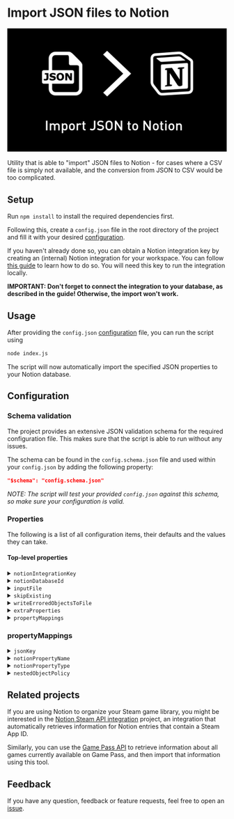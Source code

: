 # Import JSON files to Notion

![JSON to Notion banner](images/JSONToNotionBanner.png)

Utility that is able to "import" JSON files to Notion - for cases where a CSV file is simply not available, and the conversion from JSON to CSV would be too complicated.

## Setup 

Run `npm install` to install the required dependencies first.

Following this, create a `config.json` file in the root directory of the project and fill it with your desired [configuration](#configuration).

If you haven't already done so, you can obtain a Notion integration key by creating an (internal) Notion integration for your workspace.
You can follow [this guide](https://developers.notion.com/docs/create-a-notion-integration) to learn how to do so.
You will need this key to run the integration locally.

**IMPORTANT: Don't forget to connect the integration to your database, as described in the guide! Otherwise, the import won't work.**

## Usage

After providing the `config.json` [configuration](#configuration) file, you can run the script using

```bash
node index.js
```

The script will now automatically import the specified JSON properties to your Notion database.

## Configuration

### Schema validation

The project provides an extensive JSON validation schema for the required configuration file.
This makes sure that the script is able to run without any issues.

The schema can be found in the `config.schema.json` file and used within your `config.json` by adding the following property:

```json
"$schema": "config.schema.json"
```

*NOTE: The script will test your provided `config.json` against this schema, so make sure your configuration is valid.*

### Properties

The following is a list of all configuration items, their defaults and the values they can take.

#### Top-level properties

<details>
<summary><code>notionIntegrationKey</code></summary>

The secret integration key for your Notion integration. Find it on your integration dashboard after creating a new integration on https://www.notion.so/my-integrations

| Type | Default value | Possible values | Required |
| --- | --- | --- | --- |
| `string` | `""` | A valid Notion integration key | Yes |
</details>

<details>
<summary><code>notionDatabaseId</code></summary>

The ID of the database you want to run the integration on. You can find the ID in the URL of your database, e.g. https://www.notion.so/myworkspace/your-database-id

| Type | Default value | Possible values | Required |
| --- | --- | --- | --- |
| `string` | `""` | A valid Notion database ID | Yes |
</details>

<details>
<summary><code>inputFile</code></summary>

The JSON file to import to Notion.

| Type | Default value | Possible values | Required |
| --- | --- | --- | --- |
| `string` | `"input.json"` | A valid JSON file(path) | Yes |
</details>

<details>
<summary><code>skipExisting</code></summary>

Whether to skip existing entries in the database. If set to true, the script will only import entries that do not exist in the database yet.

| Type | Default value | Possible values | Required |
| --- | --- | --- | --- |
| `object` | See item below | See sections below | No |

```json
{
	"enabled": false,
	"jsonKey": "keyInJSON",
	"notionProperty": "ItemId",
	"propertyType": "number"
}
```

<h3>Possible values</h3>

<h4><code>enabled</code></h4>

Whether to skip existing entries in the database.

| Type | Default value | Possible values | Required |
| --- | --- | --- | --- |
| `boolean` | `false` | `true` or `false` | Yes |

<h4><code>jsonKey</code></h4>

The key in the JSON input that should be compared to the value of the `notionProperty`.

| Type | Default value | Possible values | Required |
| --- | --- | --- | --- |
| `string` | `"keyInJSON"` | A key that exists in the items of the input file | Yes |

<h4><code>notionProperty</code></h4>

The name of the field in the Notion database that should be compared to the value of the `jsonKey`.

| Type | Default value | Possible values | Required |
| --- | --- | --- | --- |
| `string` | `"ItemId"` | An existing Notion property name | Yes |

<h4><code>propertyType</code></h4>

The type of the property in the Notion database that should be compared to the value of the `jsonKey`.

| Type | Default value | Possible values | Required |
| --- | --- | --- | --- |
| `string` | `"rich_text"` | `"rich_text"`,	`"title"`, `"number"`, `"select"` or `"url"` | Yes |
</details>

<details>
<summary><code>writeErroredObjectsToFile</code></summary>

Whether to write the input objects that failed to be imported to Notion to a file. This speeds up the process of cleaning up those errors and trying again.

| Type | Default value | Possible values | Required |
| --- | --- | --- | --- |
| `boolean` | `true` | `true` or `false` | No |
</details>

<details>
<summary><code>extraProperties</code></summary>

Extra properties to add to the Notion database. These properties will be added to every row in the database.

| Type | Default value | Possible values | Required |
| --- | --- | --- | --- |
| `array` | See item below | See sections below | No |

```json
[
	{
		"notionPropertyName": "Imported by",
		"propertyValue": "Imported using JSON to Notion",
		"notionPropertyType": "rich_text"
	}
]
```

<h3>Possible values</h3>

<h4><code>notionPropertyName</code></h4>

The Notion property name to map to the JSON key.

| Type | Default value | Possible values | Required |
| --- | --- | --- | --- |
| `string` | `"Imported by"` | A valid Notion property name | Yes |

<h4><code>notionPropertyType</code></h4>

The type of the Notion property. Note: Not all property types are supported as of now. Unsupported types that may get supported later on: status, files, checkbox, email, phone number. If you would like one of these supported, please open an Issue on the project's Github page.

| Type | Default value | Possible values | Required |
| --- | --- | --- | --- |
| `string` | `"rich_text"` | `"rich_text"`,	`"title"`, `"number"`, `"select"`, `"multi_select"`, `"date"` or `"url"` | Yes |


<h4><code>propertyValue</code></h4>

The value to add to the Notion property.

| Type | Default value | Possible values | Required |
| --- | --- | --- | --- |
| `string` | `"Imported using JSON to Notion"` | The type of object depends on the `notionPropertyType` and will be passed directly to the Notion API. | Yes |
</details>

<details>
<summary><code>propertyMappings</code></summary>

The mapping of JSON keys to Notion property names. If an existing JSON key is not mapped, it will be ignored.

| Type | Default value | Possible values | Required |
| --- | --- | --- | --- |
| `array` | See item below | See sections below | Yes, at least one item |

```json
[
	{
		"jsonKey": "keyInJson",
		"notionPropertyName": "keyInNotion",
		"notionPropertyType": "rich_text",
		"nestedObjectPolicy": {
			"policy": "useNamedProperty",
			"namedProperty": "nameOfNestedProperty"
		}
	}
]
```
</details>

### propertyMappings

<details>
<summary><code>jsonKey</code></summary>

The JSON key to map to the Notion property.

| Type | Default value | Possible values | Required |
| --- | --- | --- | --- |
| `string` | `"keyInJson"` | A key that exists in the items of the input file | Yes |
</details>

<details>
<summary><code>notionPropertyName</code></summary>

The name of the Notion property to map to the JSON key.

| Type | Default value | Possible values | Required |
| --- | --- | --- | --- |
| `string` | `"keyInNotion"` | An existing Notion property name | Yes |
</details>

<details>
<summary><code>notionPropertyType</code></summary>

The type of the Notion property. Note: Not all property types are supported as of now. For `multi_select`, the input string will be split along `,` to create multiple entries. Combine this with the `nestedObjectPolicy` "`concatenateProperties`".

| Type | Default value | Possible values | Required |
| --- | --- | --- | --- |
| `string` | `"rich_text"` | `"rich_text"`,	`"title"`, `"number"`, `"select"`, `"multi_select"`, `"url"`, `"date"`, `"cover"` or `"icon"` | Yes |
</details>

<details>
<summary><code>nestedObjectPolicy</code></summary>

The policy to use when the value to the specified JSON key another JSON object. This is useful when the JSON value is an object that contains multiple properties that should be mapped to a single Notion property.

| Type | Default value | Possible values | Required |
| --- | --- | --- | --- |
| `object` | See item below | See sections below | No |

```json
{
	"policy": "useNamedProperty",
	"namedProperty": "nameOfNestedProperty"
}
```

<h3>Possible values</h3>

<h4><code>policy</code></h4>

The policy to use when the value to the specified JSON key another JSON object.

| Type | Default value | Possible values | Required |
| --- | --- | --- | --- |
| `string` | `"useNamedProperty"` | `"useNamedProperty"`, `"concatenateProperties"` or `"usePriorityList"` | Yes |

<h4><code>namedProperty</code></h4>

The name of the property to use when the `policy` is set to `useNamedProperty`.

| Type | Default value | Possible values | Required |
| --- | --- | --- | --- |
| `string` | `"namedProperty"` | A key that exists in the items of the input file | Yes, if the `policy` is `useNamedProperty` |

<h4><code>priorityList</code></h4>

The prioritized list of properties to use when the `policy` is set to `usePriorityList`. The script will use the value of the property with the highest priority.

| Type | Default value | Possible values | Required |
| --- | --- | --- | --- |
| `array` | See item below | A list of strings | Yes, if the `policy` is `usePriorityList` |

```json
[
	"highestPriorityProperty",
	"secondHighestPriorityProperty"
]
```
</details>

## Related projects

If you are using Notion to organize your Steam game library, you might be interested in the [Notion Steam API integration](https://github.com/NikkelM/Notion-Steam-API-Integration) project, an integration that automatically retrieves information for Notion entries that contain a Steam App ID.

Similarly, you can use the [Game Pass API](https://github.com/NikkelM/Game-Pass-API) to retrieve information about all games currently available on Game Pass, and then import that information using this tool.

## Feedback

If you have any question, feedback or feature requests, feel free to open an [issue](https://github.com/NikkelM/JSON-to-Notion/issues/new).